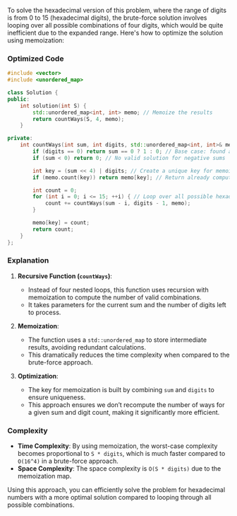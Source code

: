 To solve the hexadecimal version of this problem, where the range of digits is from 0 to 15 (hexadecimal digits), the brute-force solution involves looping over all possible combinations of four digits, which would be quite inefficient due to the expanded range. Here's how to optimize the solution using memoization:

### Optimized Code
```cpp
#include <vector>
#include <unordered_map>

class Solution {
public:
    int solution(int S) {
        std::unordered_map<int, int> memo; // Memoize the results
        return countWays(S, 4, memo);
    }

private:
    int countWays(int sum, int digits, std::unordered_map<int, int>& memo) {
        if (digits == 0) return sum == 0 ? 1 : 0; // Base case: found a valid combination
        if (sum < 0) return 0; // No valid solution for negative sums

        int key = (sum << 4) | digits; // Create a unique key for memoization
        if (memo.count(key)) return memo[key]; // Return already computed result

        int count = 0;
        for (int i = 0; i <= 15; ++i) { // Loop over all possible hexadecimal digits (0-15)
            count += countWays(sum - i, digits - 1, memo);
        }

        memo[key] = count;
        return count;
    }
};
```

### Explanation
1. **Recursive Function (`countWays`)**:
   - Instead of four nested loops, this function uses recursion with memoization to compute the number of valid combinations.
   - It takes parameters for the current sum and the number of digits left to process.

2. **Memoization**:
   - The function uses a `std::unordered_map` to store intermediate results, avoiding redundant calculations.
   - This dramatically reduces the time complexity when compared to the brute-force approach.

3. **Optimization**:
   - The key for memoization is built by combining `sum` and `digits` to ensure uniqueness.
   - This approach ensures we don’t recompute the number of ways for a given sum and digit count, making it significantly more efficient.

### Complexity
- **Time Complexity**: By using memoization, the worst-case complexity becomes proportional to `S * digits`, which is much faster compared to `O(16^4)` in a brute-force approach.
- **Space Complexity**: The space complexity is `O(S * digits)` due to the memoization map. 

Using this approach, you can efficiently solve the problem for hexadecimal numbers with a more optimal solution compared to looping through all possible combinations.